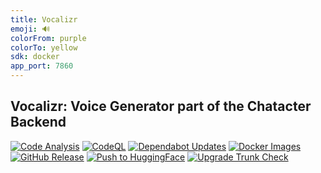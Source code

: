 ```yaml
---
title: Vocalizr
emoji: 🔊
colorFrom: purple
colorTo: yellow
sdk: docker
app_port: 7860
---
```


## Vocalizr: Voice Generator part of the Chatacter Backend

[![Code Analysis](https://github.com/AlphaSphereDotAI/vocalizr/actions/workflows/code_analysis.yaml/badge.svg)](https://github.com/AlphaSphereDotAI/vocalizr/actions/workflows/code_analysis.yaml)
[![CodeQL](https://github.com/AlphaSphereDotAI/vocalizr/actions/workflows/github-code-scanning/codeql/badge.svg)](https://github.com/AlphaSphereDotAI/vocalizr/actions/workflows/github-code-scanning/codeql)
[![Dependabot Updates](https://github.com/AlphaSphereDotAI/vocalizr/actions/workflows/dependabot/dependabot-updates/badge.svg)](https://github.com/AlphaSphereDotAI/vocalizr/actions/workflows/dependabot/dependabot-updates)
[![Docker Images](https://github.com/AlphaSphereDotAI/vocalizr/actions/workflows/docker.yaml/badge.svg)](https://github.com/AlphaSphereDotAI/vocalizr/actions/workflows/docker.yaml)
[![GitHub Release](https://github.com/AlphaSphereDotAI/vocalizr/actions/workflows/github.yaml/badge.svg)](https://github.com/AlphaSphereDotAI/vocalizr/actions/workflows/github.yaml)
[![Push to HuggingFace](https://github.com/AlphaSphereDotAI/vocalizr/actions/workflows/huggingface.yaml/badge.svg)](https://github.com/AlphaSphereDotAI/vocalizr/actions/workflows/huggingface.yaml)
[![Upgrade Trunk Check](https://github.com/AlphaSphereDotAI/vocalizr/actions/workflows/trunk_upgrade.yaml/badge.svg)](https://github.com/AlphaSphereDotAI/vocalizr/actions/workflows/trunk_upgrade.yaml)
